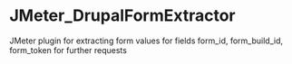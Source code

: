 JMeter_DrupalFormExtractor
==========================

JMeter plugin for extracting form values for fields form_id, form_build_id, form_token for further requests